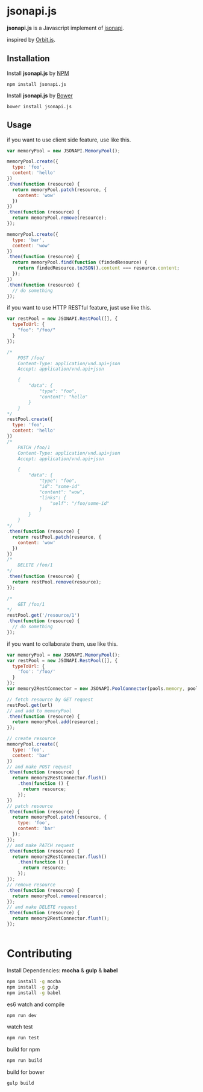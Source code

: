 # jsonapi.js

__jsonapi.js__ is a Javascript implement of [jsonapi](http://jsonapi.org/).

inspired by [Orbit.js](https://github.com/orbitjs/orbit.js). 

## Installation

Install __jsonapi.js__ by [NPM](https://www.npmjs.com/)
```
npm install jsonapi.js
```

Install __jsonapi.js__ by [Bower](http://bower.io/)
```
bower install jsonapi.js
```

## Usage

if you want to use client side feature, use like this.
```javascript 
var memoryPool = new JSONAPI.MemoryPool();

memoryPool.create({
  type: 'foo',
  content: 'hello'
})
.then(function (resource) {
  return memoryPool.patch(resource, {
    content: 'wow'
  })
})
.then(function (resource) {
  return memoryPool.remove(resource);
});

memoryPool.create({
  type: 'bar',
  content: 'wow'
})
.then(function (resource) {
  return memoryPool.find(function (findedResource) {
    return findedResource.toJSON().content === resource.content;
  });
})
.then(function (resource) {
  // do something
});
```

if you want to use HTTP RESTful feature, just use like this.
```javascript 
var restPool = new JSONAPI.RestPool([], {
  typeToUrl: {
    "foo": "/foo/"
  }
});

/* 
    POST /foo/
    Content-Type: application/vnd.api+json
    Accept: application/vnd.api+json

    { 
        "data": { 
            "type": "foo", 
            "content": "hello"  
        }
    }
*/
restPool.create({  
  type: 'foo',
  content: 'hello'
})
/* 
    PATCH /foo/1
    Content-Type: application/vnd.api+json
    Accept: application/vnd.api+json

    { 
        "data": { 
            "type": "foo", 
            "id": "some-id"
            "content": "wow",
            "links": {
                "self": "/foo/some-id"
            }
        }
    }
*/
.then(function (resource) {  
  return restPool.patch(resource, {
    content: 'wow'
  })
})
/* 
    DELETE /foo/1
*/
.then(function (resource) {
  return restPool.remove(resource);
});

/* 
    GET /foo/1
*/
restPool.get('/resource/1')
.then(function (resource) {
  // do something
});
```

if you want to collaborate them, use like this.
```javascript 
var memoryPool = new JSONAPI.MemoryPool();
var restPool = new JSONAPI.RestPool([], {
  typeToUrl: {
    'foo': '/foo/'
  }
});
var memory2RestConnector = new JSONAPI.PoolConnector(pools.memory, pools.rest);

// fetch resource by GET request
restPool.get(url)
// and add to memoryPool
.then(function (resource) {
  return memoryPool.add(resource);
});

// create resource
memoryPool.create({
  type: 'foo',
  content: 'bar'
})
// and make POST request
.then(function (resource) {
  return memory2RestConnector.flush()
    .then(function () {
      return resource;
    });
})
// patch resource
.then(function (resource) {
  return memoryPool.patch(resource, {
    type: 'foo',
    content: 'bar'
  });
});
// and make PATCH request
.then(function (resource) {
  return memory2RestConnector.flush()
    .then(function () {
      return resource;
    });
});
// remove resource
.then(function (resource) {
  return memoryPool.remove(resource);
});
// and make DELETE request
.then(function (resource) {
  return memory2RestConnector.flush();
});



```

# Contributing

Install Dependencies: __mocha__ & __gulp__ & __babel__
```bash
npm install -g mocha
npm install -g gulp
npm install -g babel
```  

es6 watch and compile
```bash
npm run dev
```

watch test
```bash
npm run test
```

build for npm
```bash
npm run build
```

build for bower
```bash
gulp build
```
